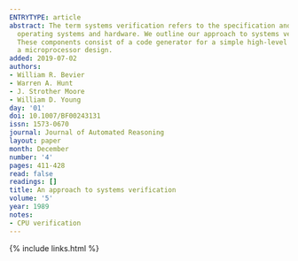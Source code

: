 ```yaml
---
ENTRYTYPE: article
abstract: The term systems verification refers to the specification and verification of the components of a computing system, including compilers, assemblers,
  operating systems and hardware. We outline our approach to systems verification, and summarize the application of this approach to several systems components.
  These components consist of a code generator for a simple high-level language, an assembler and linking loader, a simple operating system kernel, and
  a microprocessor design.
added: 2019-07-02
authors:
- William R. Bevier
- Warren A. Hunt
- J. Strother Moore
- William D. Young
day: '01'
doi: 10.1007/BF00243131
issn: 1573-0670
journal: Journal of Automated Reasoning
layout: paper
month: December
number: '4'
pages: 411-428
read: false
readings: []
title: An approach to systems verification
volume: '5'
year: 1989
notes:
- CPU verification
---
```

{% include links.html %}
